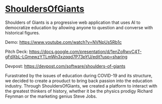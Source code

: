 # [ShouldersOfGiants](thegiants.tech)

Shoulders of Giants is a progressive web application that uses AI to democratize education by allowing anyone to question and converse with historical figures.

Demo: https://www.youtube.com/watch?v=NVNpUs5Rb1c

Pitch Deck: https://docs.google.com/presentation/d/1enZoRwvC4T-gFdXbL-LGmewzYTLmWn3xzqqd7P73pYU/edit?usp=sharing

Devpost: https://devpost.com/software/shoulders-of-giants

Furastrated by the issues of education during COVID-19 and its structure, we decided to create a prouduct to bring back passion into the education industry. Through ShouldersOfGiants, we created a platform to interact with the greatest thinkers of history, whether it be the physics prodigy  Richard Feynman or the marketing genius Steve Jobs.
